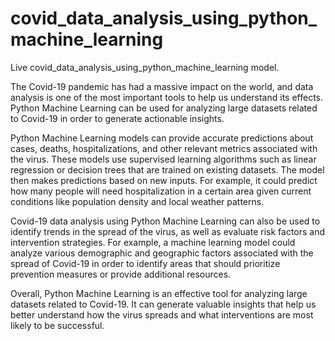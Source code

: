 # covid_data_analysis_using_python_machine_learning
Live covid_data_analysis_using_python_machine_learning model.

The Covid-19 pandemic has had a massive impact on the world, and data analysis is one of the most important tools to help us understand its effects. Python Machine Learning can be used for analyzing large datasets related to Covid-19 in order to generate actionable insights.

Python Machine Learning models can provide accurate predictions about cases, deaths, hospitalizations, and other relevant metrics associated with the virus. These models use supervised learning algorithms such as linear regression or decision trees that are trained on existing datasets. The model then makes predictions based on new inputs. For example, it could predict how many people will need hospitalization in a certain area given current conditions like population density and local weather patterns. 

Covid-19 data analysis using Python Machine Learning can also be used to identify trends in the spread of the virus, as well as evaluate risk factors and intervention strategies. For example, a machine learning model could analyze various demographic and geographic factors associated with the spread of Covid-19 in order to identify areas that should prioritize prevention measures or provide additional resources. 

Overall, Python Machine Learning is an effective tool for analyzing large datasets related to Covid-19. It can generate valuable insights that help us better understand how the virus spreads and what interventions are most likely to be successful.
